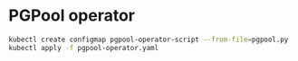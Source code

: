 # PGPool operator

```bash
kubectl create configmap pgpool-operator-script --from-file=pgpool.py
kubectl apply -f pgpool-operator.yaml
```
